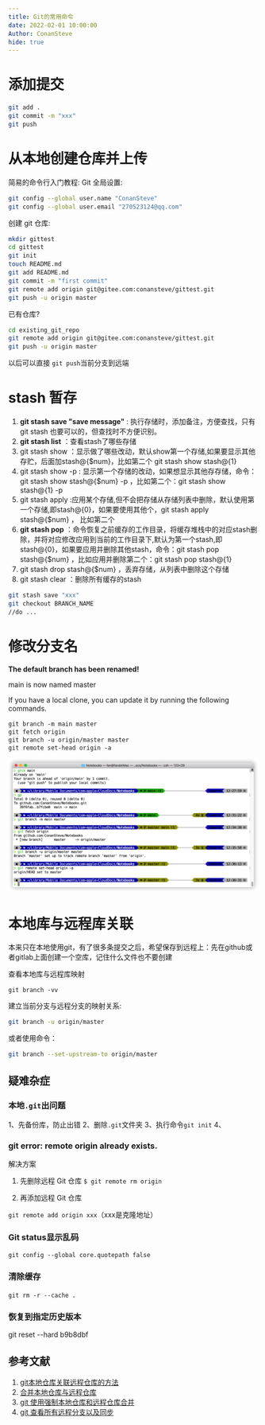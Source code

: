 ```yaml
---
title: Git的常用命令
date: 2022-02-01 10:00:00
Author: ConanSteve
hide: true
---
```


# 添加提交

```bash
git add .
git commit -m "xxx"
git push
```
# 从本地创建仓库并上传
简易的命令行入门教程:
Git 全局设置:
```bash
git config --global user.name "ConanSteve"
git config --global user.email "270523124@qq.com"
```
创建 git 仓库:
```bash
mkdir gittest
cd gittest
git init
touch README.md
git add README.md
git commit -m "first commit"
git remote add origin git@gitee.com:conansteve/gittest.git
git push -u origin master
```
已有仓库?
```bash
cd existing_git_repo
git remote add origin git@gitee.com:conansteve/gittest.git
git push -u origin master
```
以后可以直接 `git push`当前分支到远端
# stash 暂存
1. **git stash save "save message"**  : 执行存储时，添加备注，方便查找，只有git stash 也要可以的，但查找时不方便识别。
2. **git stash list**  ：查看stash了哪些存储
3. git stash show ：显示做了哪些改动，默认show第一个存储,如果要显示其他存贮，后面加stash@{$num}，比如第二个 git stash show stash@{1}
4. git stash show -p : 显示第一个存储的改动，如果想显示其他存存储，命令：git stash show  stash@{$num}  -p ，比如第二个：git stash show  stash@{1}  -p
5. git stash apply :应用某个存储,但不会把存储从存储列表中删除，默认使用第一个存储,即stash@{0}，如果要使用其他个，git stash apply stash@{$num} ， 比如第二个
6. **git stash pop** ：命令恢复之前缓存的工作目录，将缓存堆栈中的对应stash删除，并将对应修改应用到当前的工作目录下,默认为第一个stash,即stash@{0}，如果要应用并删除其他stash，命令：git stash pop stash@{$num} ，比如应用并删除第二个：git stash pop stash@{1}
7. git stash drop stash@{$num} ，丢弃存储，从列表中删除这个存储
8. git stash clear ：删除所有缓存的stash

```bash
git stash save "xxx"
git checkout BRANCH_NAME
//do ...
```
# 修改分支名

**The default branch has been renamed!**

main is now named master

If you have a local clone, you can update it by running the following commands.

```shell
git branch -m main master
git fetch origin
git branch -u origin/master master
git remote set-head origin -a
```

![image-20220329123703987](https://raw.githubusercontent.com/ConanSteve/images/master/blog/202204011536538.png)

# 本地库与远程库关联

本来只在本地使用git，有了很多条提交之后，希望保存到远程上：先在github或者gitlab上面创建一个空库，记住什么文件也不要创建

查看本地库与远程库映射

```shell
git branch -vv
```

建立当前分支与远程分支的映射关系:

```bash
git branch -u origin/master
```

或者使用命令：

```bash
git branch --set-upstream-to origin/master
```



## 疑难杂症

### 本地`.git`出问题

1、先备份库，防止出错
2、删除`.git`文件夹
3、执行命令`git init`
4、
### git error: remote origin already exists.
解决方案
1. 先删除远程 Git 仓库
    `$ git remote rm origin`

2. 再添加远程 Git 仓库

  `git remote add origin xxx`（xxx是克隆地址）

### Git status显示乱码
```shell
git config --global core.quotepath false
```

### 清除缓存
`git rm -r --cache .`

### 恢复到指定历史版本
git reset --hard b9b8dbf




## 参考文献
1. [git本地仓库关联远程仓库的方法](https://segmentfault.com/a/1190000012081004)
2. [合并本地仓库与远程仓库](https://www.cnblogs.com/MrSaver/p/12127996.html)
3. [git 使用强制本地仓库和远程仓库合并](https://blog.csdn.net/qq_32035241/article/details/105013510)
4. [git 查看所有远程分支以及同步](https://www.jianshu.com/p/5adc552323ca)  